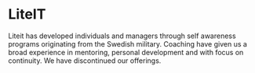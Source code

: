 # LiteIT
Liteit has developed individuals and managers through self awareness programs originating from the Swedish military. 
Coaching have given us a broad experience in mentoring, personal development and with focus on continuity. 
We have discontinued our offerings. 

